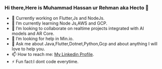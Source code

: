 ### Hi there,Here is Muhammad Hassan ur Rehman aka Hecto 👋


- 🔭 Currently working on Flutter,Js and NodeJs.
- 🌱 I’m currently learning Node Js,AWS and GCP.
- 👯 I’m looking to collaborate on realtime projects integrated with AI models and AR Core.
- 🤔 I’m looking for help in Min.io.
- 💬 Ask me about Java,Flutter,Dotnet,Python,Gcp and about anything I will love to help you.
- 📫 How to reach me: <a href="https://www.linkedin.com/in/muhammad-hassan-ur-rehman-32118a13a/">My Linkedin Profile</a>.
- ⚡ Fun fact:I dont code everytime.

